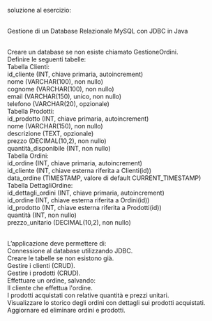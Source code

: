 soluzione al esercizio:<br><br>

Gestione di un Database Relazionale MySQL con JDBC in Java<br><br>

Creare un database se non esiste chiamato GestioneOrdini.<br>
Definire le seguenti tabelle:<br>
    Tabella Clienti:<br>
        id_cliente (INT, chiave primaria, autoincrement)<br>
        nome (VARCHAR(100), non nullo)<br>
        cognome (VARCHAR(100), non nullo)<br>
        email (VARCHAR(150), unico, non nullo)<br>
        telefono (VARCHAR(20), opzionale)<br>
    Tabella Prodotti:<br>
        id_prodotto (INT, chiave primaria, autoincrement)<br>
        nome (VARCHAR(150), non nullo)<br>
        descrizione (TEXT, opzionale)<br>
        prezzo (DECIMAL(10,2), non nullo)<br>
        quantità_disponibile (INT, non nullo)<br>
    Tabella Ordini:<br>
        id_ordine (INT, chiave primaria, autoincrement)<br>
        id_cliente (INT, chiave esterna riferita a Clienti(id))<br>
        data_ordine (TIMESTAMP, valore di default CURRENT_TIMESTAMP)<br>
    Tabella DettagliOrdine:<br>
        id_dettagli_ordini (INT, chiave primaria, autoincrement)<br>
        id_ordine (INT, chiave esterna riferita a Ordini(id))<br>
        id_prodotto (INT, chiave esterna riferita a Prodotti(id))<br>
        quantità (INT, non nullo)<br>
        prezzo_unitario (DECIMAL(10,2), non nullo)<br><br>

L’applicazione deve permettere di:<br>
Connessione al database utilizzando JDBC.<br>
Creare le tabelle se non esistono già.<br>
Gestire i clienti (CRUD).<br>
Gestire i prodotti (CRUD).<br>
Effettuare un ordine, salvando:<br>
    Il cliente che effettua l'ordine.<br>
    I prodotti acquistati con relative quantità e prezzi unitari.<br>
    Visualizzare lo storico degli ordini con dettagli sui prodotti acquistati.<br>
    Aggiornare ed eliminare ordini e prodotti.<br>
